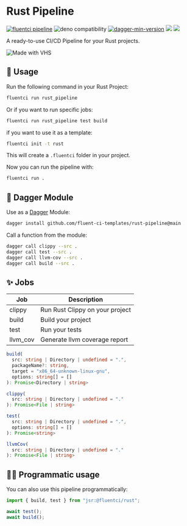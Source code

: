 # Rust Pipeline

[![fluentci pipeline](https://shield.fluentci.io/x/rust_pipeline)](https://pkg.fluentci.io/rust_pipeline)
![deno compatibility](https://shield.deno.dev/deno/^1.41)
[![dagger-min-version](https://shield.fluentci.io/dagger/v0.11.7)](https://dagger.io)
[![](https://jsr.io/badges/@fluentci/rust)](https://jsr.io/@fluentci/rust)
[![](https://img.shields.io/codecov/c/gh/fluent-ci-templates/rust-pipeline)](https://codecov.io/gh/fluent-ci-templates/rust-pipeline)


A ready-to-use CI/CD Pipeline for your Rust projects.

![Made with VHS](https://vhs.charm.sh/vhs-f5jk3sceXQrc55XC4fW3c.gif)

## 🚀 Usage

Run the following command in your Rust Project:

```bash
fluentci run rust_pipeline
```

Or if you want to run specific jobs:

```bash
fluentci run rust_pipeline test build
```


if you want to use it as a template:

```bash
fluentci init -t rust
```

This will create a `.fluentci` folder in your project.

Now you can run the pipeline with:

```bash
fluentci run .
```

## 🧩 Dagger Module

Use as a [Dagger](https://dagger.io) Module:

```bash
dagger install github.com/fluent-ci-templates/rust-pipeline@main
```

Call a function from the module:

```bash
dagger call clippy --src .
dagger call test --src .
dagger call llvm-cov --src .
dagger call build --src .
```

## ✨ Jobs

| Job      | Description                     |
| -------- | ------------------------------- |
| clippy   | Run Rust Clippy on your project |
| build    | Build your project              |
| test     | Run your tests                  |
| llvm_cov | Generate llvm coverage report   |

```typescript
build(
  src: string | Directory | undefined = ".",
  packageName?: string,
  target = "x86_64-unknown-linux-gnu",
  options: string[] = []
): Promise<Directory | string>

clippy(
  src: string | Directory | undefined = "."
): Promise<File | string>

test(
  src: string | Directory | undefined = ".",
  options: string[] = []
): Promise<string>

llvmCov(
  src: string | Directory | undefined = "."
): Promise<File | string>
```

## 👨‍💻 Programmatic usage

You can also use this pipeline programmatically:

```ts
import { build, test } from "jsr:@fluentci/rust";

await test();
await build();
```
